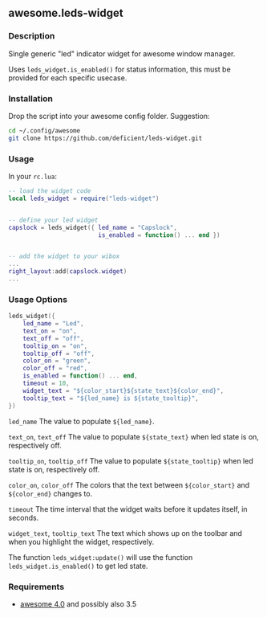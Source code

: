 ## awesome.leds-widget

### Description

Single generic "led" indicator widget for awesome window manager.

Uses `leds_widget.is_enabled()` for status information, this must be provided
for each specific usecase.


### Installation

Drop the script into your awesome config folder. Suggestion:

```bash
cd ~/.config/awesome
git clone https://github.com/deficient/leds-widget.git
```


### Usage

In your `rc.lua`:

```lua
-- load the widget code
local leds_widget = require("leds-widget")


-- define your led widget
capslock = leds_widget({ led_name = "Capslock",
                         is_enabled = function() ... end })


-- add the widget to your wibox
...
right_layout:add(capslock.widget)
...
```

### Usage Options

```lua
leds_widget({
    led_name = "Led",
    text_on = "on",
    text_off = "off",
    tooltip_on = "on",
    tooltip_off = "off",
    color_on = "green",
    color_off = "red",
    is_enabled = function() ... end,
    timeout = 10,
    widget_text = "${color_start}${state_text}${color_end}",
    tooltip_text = "${led_name} is ${state_tooltip}",
})
```

`led_name`
The value to populate `${led_name}`.

`text_on`, `text_off`
The value to populate `${state_text}` when led state is on, respectively off.

`tooltip_on`, `tooltip_off`
The value to populate `${state_tooltip}` when led state is on, respectively off.

`color_on`, `color_off`
The colors that the text between `${color_start}` and `${color_end}` changes to.

`timeout`
The time interval that the widget waits before it updates itself, in seconds.

`widget_text`, `tooltip_text`
The text which shows up on the toolbar and when you highlight the widget, respectively.

The function `leds_widget:update()` will use the function `leds_widget.is_enabled()`
to get led state.


### Requirements

* [awesome 4.0](http://awesome.naquadah.org/) and possibly also 3.5

